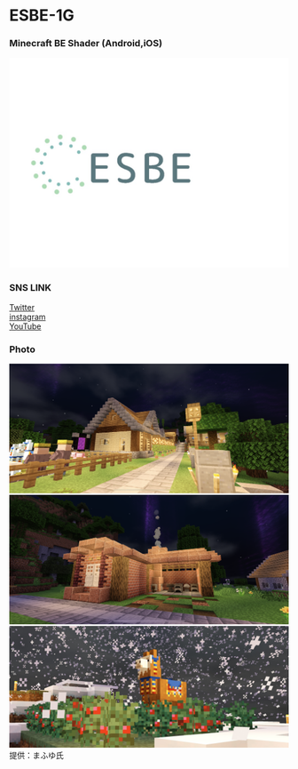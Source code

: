 # ESBE-1G
### Minecraft BE Shader (Android,iOS)
![icon](https://github.com/NARI0978/nari.github.io/blob/master/jikosyokai/1g_logo.jpg)
### SNS LINK
[Twitter](https://twitter.com/channel_nari)<br>
[instagram](https://www.instagram.com/channel_nari)<br>
[YouTube](https://www.youtube.com/channel/UCr0-2qXUZqqx2xKezrgwdbw?view_as=subscriber)
### Photo
![ph1](https://github.com/NARI0978/nari.github.io/blob/master/jikosyokai/cc.PNG)
![ph2](https://github.com/NARI0978/nari.github.io/blob/master/1g/aa.PNG)
![ph2](https://github.com/NARI0978/nari.github.io/blob/master/sozai/S__239788035.jpg)
提供：まふゆ氏

